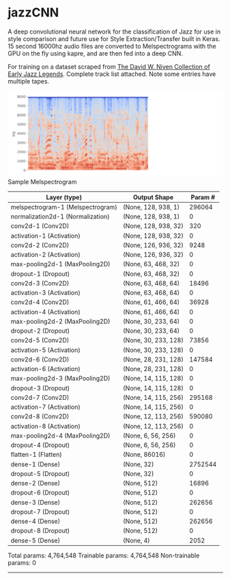 # jazzCNN
A deep convolutional neural network for the classification of Jazz for use in style comparison and future use for Style Extraction/Transfer built in Keras. 15 second 16000hz audio files are converted to Melspectrograms with the GPU on the fly using kapre, and are then fed into a deep CNN. 

For training on a dataset scraped from [The David W. Niven Collection of Early Jazz Legends](https://archive.org/details/davidwnivenjazz). Complete track list attached. Note some entries have multiple tapes.

  
  

![Alt text](img/melspec.png?raw=true "Sample Melspectrogram")
Sample Melspectrogram


Layer (type)                 | Output Shape             | Param #
| --- | --- | --- |
melspectrogram-1 (Melspectrogram) | (None, 128, 938, 1)      |   296064   
normalization2d-1 (Normalization)  | (None, 128, 938, 1)      |   0      
conv2d-1 (Conv2D)            | (None, 128, 938, 32)     |   320
activation-1 (Activation)    | (None, 128, 938, 32)     |   0
conv2d-2 (Conv2D)            | (None, 126, 936, 32)     |   9248
activation-2 (Activation)    | (None, 126, 936, 32)     |  0
max-pooling2d-1 (MaxPooling2D)   | (None, 63, 468, 32)      |   0
dropout-1 (Dropout)          | (None, 63, 468, 32)      |   0
conv2d-3 (Conv2D)            | (None, 63, 468, 64)      |   18496
activation-3 (Activation)    | (None, 63, 468, 64)      |   0
conv2d-4 (Conv2D)            | (None, 61, 466, 64)      |   36928
activation-4 (Activation)    | (None, 61, 466, 64)      |   0
max-pooling2d-2 (MaxPooling2D)   | (None, 30, 233, 64)      |   0
dropout-2 (Dropout)          | (None, 30, 233, 64)      |   0
conv2d-5 (Conv2D)            | (None, 30, 233, 128)     |   73856
activation-5 (Activation)    | (None, 30, 233, 128)     |   0
conv2d-6 (Conv2D)            | (None, 28, 231, 128)     |   147584
activation-6 (Activation)    | (None, 28, 231, 128)     |   0
max-pooling2d-3 (MaxPooling2D) | (None, 14, 115, 128)     |   0
dropout-3 (Dropout)          | (None, 14, 115, 128)     |   0
conv2d-7 (Conv2D)            | (None, 14, 115, 256)     |   295168
activation-7 (Activation)    | (None, 14, 115, 256)     |   0
conv2d-8 (Conv2D)            | (None, 12, 113, 256)     |   590080
activation-8 (Activation)    | (None, 12, 113, 256)     |   0
max-pooling2d-4 (MaxPooling2D) | (None, 6, 56, 256)       |   0
dropout-4 (Dropout)          | (None, 6, 56, 256)       |   0
flatten-1 (Flatten)          | (None, 86016)            |   0
dense-1 (Dense)              | (None, 32)               |   2752544
dropout-5 (Dropout)          | (None, 32)               |   0
dense-2 (Dense)              | (None, 512)              |   16896
dropout-6 (Dropout)          | (None, 512)              |   0
dense-3 (Dense)              | (None, 512)              |   262656
dropout-7 (Dropout)          | (None, 512)              |   0
dense-4 (Dense)              | (None, 512)              |   262656
dropout-8 (Dropout)          | (None, 512)              |   0
dense-5 (Dense)              | (None, 4)                |   2052
Total params: 4,764,548 
Trainable params: 4,764,548
Non-trainable params: 0

_________________________________________________________________
